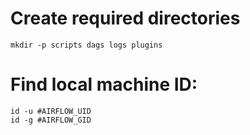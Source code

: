 # Create required directories
```shell
mkdir -p scripts dags logs plugins
```

# Find local machine ID:
```shell
id -u #AIRFLOW_UID
id -g #AIRFLOW_GID
```
